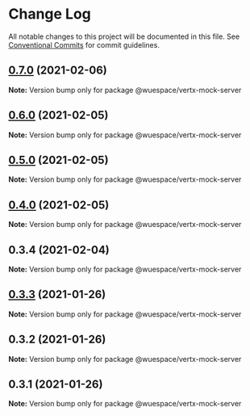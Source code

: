 # Change Log

All notable changes to this project will be documented in this file.
See [Conventional Commits](https://conventionalcommits.org) for commit guidelines.

## [0.7.0](https://github.com/TelestionTeam/telestion-client/compare/v0.6.1...v0.7.0) (2021-02-06)

**Note:** Version bump only for package @wuespace/vertx-mock-server





## [0.6.0](https://github.com/TelestionTeam/telestion-client/compare/v0.5.0...v0.6.0) (2021-02-05)

**Note:** Version bump only for package @wuespace/vertx-mock-server





## [0.5.0](https://github.com/TelestionTeam/telestion-client/compare/v0.4.0...v0.5.0) (2021-02-05)

**Note:** Version bump only for package @wuespace/vertx-mock-server





## [0.4.0](https://github.com/TelestionTeam/telestion-client/compare/v0.3.3...v0.4.0) (2021-02-05)

**Note:** Version bump only for package @wuespace/vertx-mock-server





## 0.3.4 (2021-02-04)

**Note:** Version bump only for package @wuespace/vertx-mock-server





## [0.3.3](https://github.com/TelestionTeam/telestion-client/compare/v0.3.2...v0.3.3) (2021-01-26)

**Note:** Version bump only for package @wuespace/vertx-mock-server

## 0.3.2 (2021-01-26)

**Note:** Version bump only for package @wuespace/vertx-mock-server

## 0.3.1 (2021-01-26)

**Note:** Version bump only for package @wuespace/vertx-mock-server
